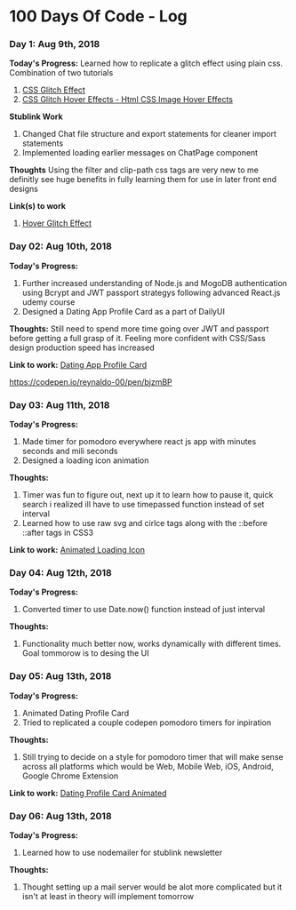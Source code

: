 # 100 Days Of Code - Log


### Day 1: Aug 9th, 2018

**Today's Progress:** 
Learned how to replicate a glitch effect using plain css.   
Combination of two tutorials
1. [CSS Glitch Effect](https://tympanus.net/codrops/2017/12/21/css-glitch-effect/)
2. [CSS Glitch Hover Effects - Html CSS Image Hover Effects](https://www.youtube.com/watch?v=r2HijzmwZzk)

**Stublink Work**
1. Changed Chat file structure and export statements for cleaner import statements
2. Implemented loading earlier messages on ChatPage component

**Thoughts** Using the filter and clip-path css tags are very new to me definitly see huge benefits in fully learning them for use in later front end designs

**Link(s) to work**
1. [Hover Glitch Effect](https://codepen.io/reynaldo-00/pen/vaQdzY)



### Day 02: Aug 10th, 2018

**Today's Progress:**
1. Further increased understanding of Node.js and MogoDB authentication using Bcrypt and JWT passport strategys following advanced React.js udemy course
2. Designed a Dating App Profile Card as a part of DailyUI

**Thoughts:** 
Still need to spend more time going over JWT and passport before getting a full grasp of it.
Feeling more confident with CSS/Sass design production speed has increased


**Link to work:** [Dating App Profile Card](https://codepen.io/reynaldo-00/pen/LBqGQW)

https://codepen.io/reynaldo-00/pen/bjzmBP

### Day 03: Aug 11th, 2018

**Today's Progress:**
1. Made timer for pomodoro everywhere react js app with minutes seconds and mili seconds
2. Designed a loading icon animation

**Thoughts:** 
1. Timer was fun to figure out, next up it to learn how to pause it, quick search i realized ill have to use timepassed function instead of set interval
2. Learned how to use raw svg and cirlce tags along with the ::before ::after tags in CSS3


**Link to work:** [Animated Loading Icon](https://codepen.io/reynaldo-00/pen/bjzmBP)


### Day 04: Aug 12th, 2018

**Today's Progress:**
1. Converted timer to use Date.now() function instead of just interval

**Thoughts:** 
1. Functionality much better now, works dynamically with different times. Goal tommorow is to desing the UI


### Day 05: Aug 13th, 2018

**Today's Progress:**
1. Animated Dating Profile Card
2. Tried to replicated a couple codepen pomodoro timers for inpiration

**Thoughts:** 
1. Still trying to decide on a style for pomodoro timer that will make sense across all platforms which would be Web, Mobile Web, iOS, Android, Google Chrome Extension

**Link to work:** [Dating Profile Card Animated](https://codepen.io/reynaldo-00/pen/LBqGQW)

### Day 06: Aug 13th, 2018

**Today's Progress:**
1. Learned how to use nodemailer for stublink newsletter

**Thoughts:** 
1. Thought setting up a mail server would be alot more complicated but it isn't at least in theory will implement tomorrow
